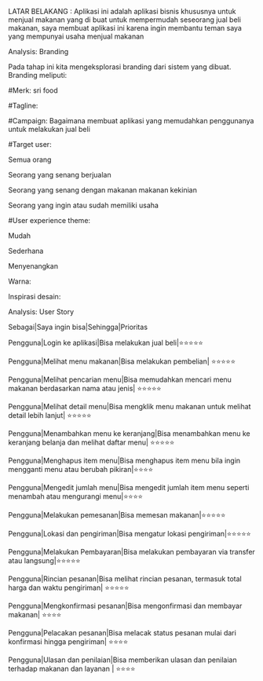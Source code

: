 LATAR BELAKANG : Aplikasi ini adalah aplikasi bisnis khususnya untuk menjual makanan yang di buat untuk mempermudah seseorang jual beli makanan, saya membuat aplikasi ini karena ingin membantu teman saya yang mempunyai usaha menjual makanan


Analysis: Branding


Pada tahap ini kita mengeksplorasi branding dari sistem yang dibuat. Branding meliputi:


#Merk: sri food


#Tagline: 


#Campaign: Bagaimana membuat aplikasi yang memudahkan penggunanya untuk melakukan jual beli


#Target user:


Semua orang


Seorang yang senang berjualan


Seorang yang senang dengan makanan makanan kekinian 


Seorang yang ingin atau sudah memiliki usaha

#User experience theme:


Mudah


Sederhana


Menyenangkan


Warna: 


Inspirasi desain:

Analysis: User Story


Sebagai|Saya ingin bisa|Sehingga|Prioritas


Pengguna|Login ke aplikasi|Bisa melakukan jual beli|⭐⭐⭐⭐⭐


Pengguna|Melihat menu makanan|Bisa melakukan pembelian|	⭐⭐⭐⭐⭐


Pengguna|Melihat pencarian menu|Bisa memudahkan mencari menu makanan berdasarkan nama atau jenis|	⭐⭐⭐⭐⭐


Pengguna|Melihat detail menu|Bisa mengklik menu makanan untuk melihat detail lebih lanjut|	⭐⭐⭐⭐⭐


Pengguna|Menambahkan menu ke keranjang|Bisa menambahkan menu ke keranjang belanja dan melihat daftar menu|	⭐⭐⭐⭐⭐


Pengguna|Menghapus item menu|Bisa menghapus item menu bila ingin mengganti menu atau berubah pikiran|⭐⭐⭐⭐


Pengguna|Mengedit jumlah menu|Bisa mengedit jumlah item menu seperti menambah atau mengurangi menu|⭐⭐⭐⭐


Pengguna|Melakukan pemesanan|Bisa memesan makanan|⭐⭐⭐⭐⭐


Pengguna|Lokasi dan pengiriman|Bisa mengatur lokasi pengiriman|⭐⭐⭐⭐⭐


Pengguna|Melakukan Pembayaran|Bisa melakukan pembayaran via transfer atau langsung|⭐⭐⭐⭐⭐


Pengguna|Rincian pesanan|Bisa melihat rincian pesanan, termasuk total harga dan waktu pengiriman|	⭐⭐⭐⭐⭐


Pengguna|Mengkonfirmasi pesanan|Bisa mengonfirmasi dan membayar makanan|	⭐⭐⭐⭐


Pengguna|Pelacakan pesanan|Bisa melacak status pesanan mulai dari konfirmasi hingga pengiriman|	⭐⭐⭐⭐


Pengguna|Ulasan dan penilaian|Bisa memberikan ulasan dan penilaian terhadap makanan dan layanan |	⭐⭐⭐⭐








